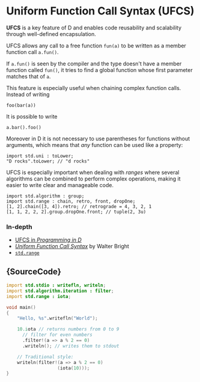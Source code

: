 # Uniform Function Call Syntax (UFCS)

**UFCS** is a key feature of D and enables code reusability
and scalability through well-defined encapsulation.

UFCS allows any call to a free function
`fun(a)` to be written as a member function call `a.fun()`.

If `a.fun()` is seen by the compiler and the type doesn't
have a member function called `fun()`, it tries to find a
global function whose first parameter matches that of `a`.

This feature is especially useful when chaining complex
function calls. Instead of writing

    foo(bar(a))

It is possible to write

    a.bar().foo()

Moreover in D it is not necessary to use parentheses for functions
without arguments, which means that _any_ function can be used
like a property:

    import std.uni : toLower;
    "D rocks".toLower; // "d rocks"

UFCS is especially important when dealing with
*ranges* where several algorithms can be combined
to perform complex operations, making it
easier to write clear and manageable code.

    import std.algorithm : group;
    import std.range : chain, retro, front, dropOne;
    [1, 2].chain([3, 4]).retro; // retrograde = 4, 3, 2, 1
    [1, 1, 2, 2, 2].group.dropOne.front; // tuple(2, 3u)

### In-depth

- [UFCS in _Programming in D_](http://ddili.org/ders/d.en/ufcs.html)
- [_Uniform Function Call Syntax_](http://www.drdobbs.com/cpp/uniform-function-call-syntax/232700394) by Walter Bright
- [`std.range`](http://dlang.org/phobos/std_range.html)

## {SourceCode}

```d
import std.stdio : writefln, writeln;
import std.algorithm.iteration : filter;
import std.range : iota;

void main()
{
    "Hello, %s".writefln("World");

    10.iota // returns numbers from 0 to 9
      // filter for even numbers
      .filter!(a => a % 2 == 0)
      .writeln(); // writes them to stdout

    // Traditional style:
    writeln(filter!(a => a % 2 == 0)
                   (iota(10)));
}
```
